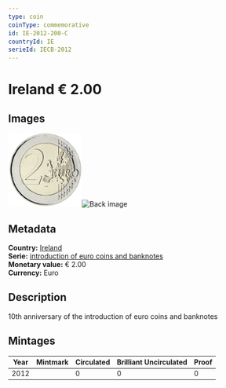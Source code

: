 ```yaml
---
type: coin
coinType: commemorative
id: IE-2012-200-C
countryId: IE
serieId: IECB-2012
---
```


# Ireland € 2.00

## Images

<img src="../../Images/common-2007-200.png" height="150" alt="Front image"><img src="Images/IE-2012-200-000.png" height="150" alt="Back image">

## Metadata

**Country:** [Ireland](../../Countries/Ireland/index.md)\
**Serie:** [introduction of euro coins and banknotes](index.md)\
**Monetary value:** € 2.00\
**Currency:** Euro

## Description
10th anniversary of the introduction of euro coins and banknotes

## Mintages

| Year | Mintmark | Circulated | Brilliant Uncirculated | Proof |
| ---- | -------- | ---------- | ---------------------- | ----- |
| 2012 |  | 0| 0 | 0 |

